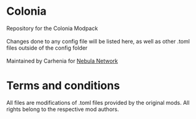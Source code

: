 # Colonia
Repository for the Colonia Modpack  <br />
<br /> Changes done to any config file will be listed here, as well as other .toml files outside of the config folder  <br />
  <br />
Maintained by Carhenia for [Nebula Network](https://nebulanetwork.net) <br />
# Terms and conditions
All files are modifications of .toml files provided by the original mods. All rights belong to the respective mod authors. 
